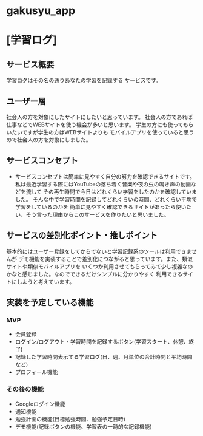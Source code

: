 # gakusyu_app

# [学習ログ]

## サービス概要
学習ログはその名の通りあなたの学習を記録する
サービスです。

## ユーザー層
社会人の方を対象にしたサイトにしたいと思っています。
社会人の方であれば仕事などでWEBサイトを使う機会が多いと思います。
学生の方にも使ってもらいたいですが学生の方はWEBサイトよりも
モバイルアプリを使っていると思うので社会人の方を対象にしました。

## サービスコンセプト
- サービスコンセプトは簡単に見やすく自分の努力を確認できるサイトです。  
私は最近学習する際にはYouTubeの落ち着く音楽や夜の虫の鳴き声の動画などを流して
その再生時間で今日はどれくらい学習をしたのかを確認していました。
そんな中で学習時間を記録してどれくらいの時間、どれくらい平均で学習をしているのかを
簡単に見やすく確認できるサイトがあったら使いたい、そう言った理由からこのサービスを作りたいと思いました。

## サービスの差別化ポイント・推しポイント
基本的にはユーザー登録をしてからでないと学習記録系のツールは利用できませんが
デモ機能を実装することで差別化につながると思っています。また、類似サイトや類似モバイルアプリを
いくつか利用させてもらってみて少し複雑なのかなと感じました。なのでできるだけシンプルに分かりやすく
利用できるサイトにしようと考えています。

## 実装を予定している機能

### MVP
- 会員登録
- ログイン/ログアウト・学習時間を記録するボタン(学習スタート、休憩、終了)
- 記録した学習時間表示する学習ログ(日、週、月単位の合計時間と平均時間など)
- プロフィール機能

### その後の機能
- Googleログイン機能
- 通知機能
- 勉強計画の機能(目標勉強時間、勉強予定日時)
- デモ機能(記録ボタンの機能、学習表の一時的な記録機能)
